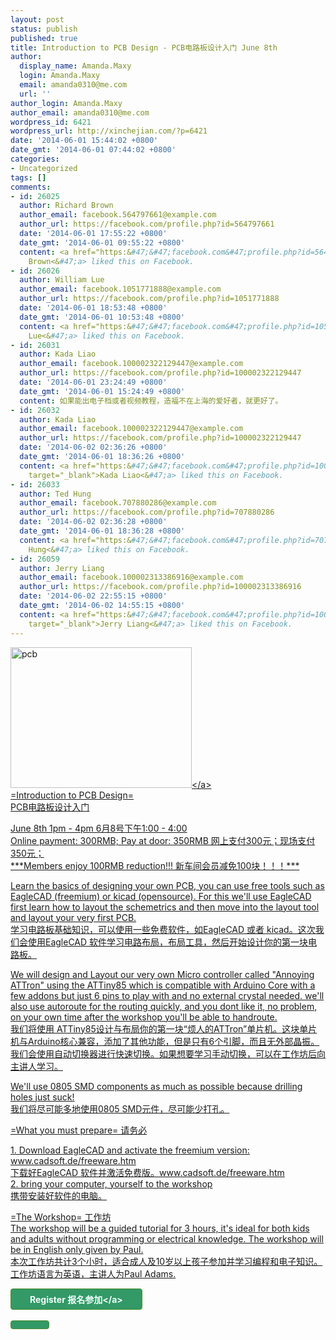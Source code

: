 ```yaml
---
layout: post
status: publish
published: true
title: Introduction to PCB Design - PCB电路板设计入门 June 8th
author:
  display_name: Amanda.Maxy
  login: Amanda.Maxy
  email: amanda0310@me.com
  url: ''
author_login: Amanda.Maxy
author_email: amanda0310@me.com
wordpress_id: 6421
wordpress_url: http://xinchejian.com/?p=6421
date: '2014-06-01 15:44:02 +0800'
date_gmt: '2014-06-01 07:44:02 +0800'
categories:
- Uncategorized
tags: []
comments:
- id: 26025
  author: Richard Brown
  author_email: facebook.564797661@example.com
  author_url: https://facebook.com/profile.php?id=564797661
  date: '2014-06-01 17:55:22 +0800'
  date_gmt: '2014-06-01 09:55:22 +0800'
  content: <a href="https:&#47;&#47;facebook.com&#47;profile.php?id=564797661" target="_blank">Richard
    Brown<&#47;a> liked this on Facebook.
- id: 26026
  author: William Lue
  author_email: facebook.1051771888@example.com
  author_url: https://facebook.com/profile.php?id=1051771888
  date: '2014-06-01 18:53:48 +0800'
  date_gmt: '2014-06-01 10:53:48 +0800'
  content: <a href="https:&#47;&#47;facebook.com&#47;profile.php?id=1051771888" target="_blank">William
    Lue<&#47;a> liked this on Facebook.
- id: 26031
  author: Kada Liao
  author_email: facebook.100002322129447@example.com
  author_url: https://facebook.com/profile.php?id=100002322129447
  date: '2014-06-01 23:24:49 +0800'
  date_gmt: '2014-06-01 15:24:49 +0800'
  content: 如果能出电子档或者视频教程，造福不在上海的爱好者，就更好了。
- id: 26032
  author: Kada Liao
  author_email: facebook.100002322129447@example.com
  author_url: https://facebook.com/profile.php?id=100002322129447
  date: '2014-06-02 02:36:26 +0800'
  date_gmt: '2014-06-01 18:36:26 +0800'
  content: <a href="https:&#47;&#47;facebook.com&#47;profile.php?id=100002322129447"
    target="_blank">Kada Liao<&#47;a> liked this on Facebook.
- id: 26033
  author: Ted Hung
  author_email: facebook.707880286@example.com
  author_url: https://facebook.com/profile.php?id=707880286
  date: '2014-06-02 02:36:28 +0800'
  date_gmt: '2014-06-01 18:36:28 +0800'
  content: <a href="https:&#47;&#47;facebook.com&#47;profile.php?id=707880286" target="_blank">Ted
    Hung<&#47;a> liked this on Facebook.
- id: 26059
  author: Jerry Liang
  author_email: facebook.100002313386916@example.com
  author_url: https://facebook.com/profile.php?id=100002313386916
  date: '2014-06-02 22:55:15 +0800'
  date_gmt: '2014-06-02 14:55:15 +0800'
  content: <a href="https:&#47;&#47;facebook.com&#47;profile.php?id=100002313386916"
    target="_blank">Jerry Liang<&#47;a> liked this on Facebook.
---
```

<p><a href="http:&#47;&#47;xinchejian.com&#47;wp-content&#47;uploads&#47;2014&#47;06&#47;pcb.jpg"><img src="http:&#47;&#47;xinchejian.com&#47;wp-content&#47;uploads&#47;2014&#47;06&#47;pcb-290x225.jpg" alt="pcb" width="290" height="225" class="aligncenter size-thumbnail wp-image-6422" &#47;><&#47;a><br />
=Introduction to PCB Design=<br />
PCB电路板设计入门</p>
<p>June 8th 1pm - 4pm 6月8号下午1:00 - 4:00<br />
Online payment: 300RMB; Pay at door: 350RMB 网上支付300元；现场支付350元；<br />
***Members enjoy 100RMB reduction!!! 新车间会员减免100块！！！*** </p>
<p>Learn the basics of designing your own PCB, you can use free tools such as EagleCAD (freemium) or kicad (opensource). For this we'll use EagleCAD first learn how to layout the schemetrics and then move into the layout tool and layout your very first PCB.<br />
学习电路板基础知识，可以使用一些免费软件，如EagleCAD 或者 kicad。这次我们会使用EagleCAD 软件学习电路布局，布局工具，然后开始设计你的第一块电路板。</p>
<p>We will design and Layout our very own Micro controller called "Annoying ATTron" using the ATTiny85 which is compatible with Arduino Core with a few addons but just 6 pins to play with and no external crystal needed. we'll also use autoroute for the routing quickly, and you dont like it, no problem, on your own time after the workshop you'll be able to handroute.<br />
我们将使用 ATTiny85设计与布局你的第一块&ldquo;烦人的ATTron&rdquo;单片机。这块单片机与Arduino核心兼容，添加了其他功能，但是只有6个引脚，而且无外部晶振。我们会使用自动切换器进行快速切换。如果想要学习手动切换，可以在工作坊后向主讲人学习。</p>
<p>We'll use 0805 SMD components as much as possible because drilling holes just suck!<br />
我们将尽可能多地使用0805 SMD元件，尽可能少打孔。</p>
<p>=What you must prepare= 请务必</p>
<p>1. Download EagleCAD and activate the freemium version: www.cadsoft.de&#47;freeware.htm<br />
下载好EagleCAD 软件并激活免费版。www.cadsoft.de&#47;freeware.htm<br />
2. bring your computer, yourself to the workshop<br />
携带安装好软件的电脑。</p>
<p>=The Workshop= 工作坊<br />
The workshop will be a guided tutorial for 3 hours, it's ideal for both kids and adults without programming or electrical knowledge. The workshop will be in English only given by Paul.<br />
本次工作坊共计3个小时，适合成人及10岁以上孩子参加并学习编程和电子知识。<br />
工作坊语言为英语，主讲人为Paul Adams.</p>
<p><a style="background-color: rgb(51, 153, 102); color: rgb(242, 255, 255); font-weight: 700; border: 1px solid rgb(74, 143, 50); border-top-left-radius: 4px; border-top-right-radius: 4px; border-bottom-right-radius: 4px; border-bottom-left-radius: 4px; cursor: pointer; display: inline-block; font-size: 14px; margin-bottom: 3px; overflow: visible; padding: 6px 30px; text-decoration: none; background-position: initial initial; background-repeat: initial initial;" href="http:&#47;&#47;www.vasee.com&#47;event&#47;view.jsp?inid=ff80808145f542f00146565697de2d70" target="_blank" id="ied_button_show" alt="报名参加PCB电路板设计入门" title="报名参加">Register 报名参加<&#47;a></p>
